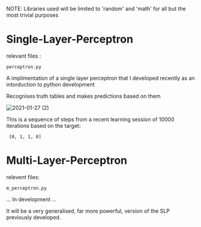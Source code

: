NOTE: Libraries used will be limited to 'random' and 'math' for all but the most trivial purposes


# Single-Layer-Perceptron

relevant files : 

    perceptron.py

A implimentation of a single layer perceptron that I developed recently as an intorduction to python development

Recognises truth tables and makes predictions based on them

![2021-01-27 (2)](https://user-images.githubusercontent.com/73109076/106039816-7c9c9500-60d1-11eb-85c8-c2236c0455b4.png)

This is a sequence of steps from a recent learning session of 10000 iterations based on the target:

     [0, 1, 1, 0]

# Multi-Layer-Perceptron

relevent files:
    
    m_perceptron.py

... In development ...

It will be a very generalised, far more powerful, version of the SLP previously developed.
